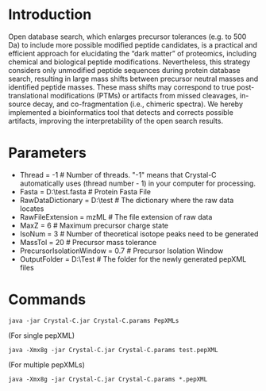 
# Introduction
Open database search, which enlarges precursor tolerances (e.g. to 500 Da) to include more possible modified peptide candidates, is a practical and efficient approach for elucidating the “dark matter” of proteomics, including chemical and biological peptide modifications. Nevertheless, this strategy considers only unmodified peptide sequences during protein database search, resulting in large mass shifts between precursor neutral masses and identified peptide masses. These mass shifts may correspond to true post-translational modifications (PTMs) or artifacts from missed cleavages, in-source decay, and co-fragmentation (i.e., chimeric spectra). We hereby implemented a bioinformatics tool that detects and corrects possible artifacts, improving the interpretability of the open search results.


# Parameters
* Thread = -1   # Number of threads. "-1" means that Crystal-C automatically uses (thread number - 1) in your computer for processing.
* Fasta = D:\test.fasta   # Protein Fasta File
* RawDataDictionary = D:\test   # The dictionary where the raw data locates
* RawFileExtension = mzML   # The file extension of raw data
* MaxZ = 6   # Maximum precursor charge state
* IsoNum = 3   # Number of theoretical isotope peaks need to be generated
* MassTol = 20   # Precursor mass tolerance
* PrecursorIsolationWindow = 0.7   # Precursor Isolation Window 
* OutputFolder = D:\Test   # The folder for the newly generated pepXML files


# Commands
`java -jar Crystal-C.jar Crystal-C.params PepXMLs`

(For single pepXML)

`java -Xmx8g -jar Crystal-C.jar Crystal-C.params test.pepXML`

(For multiple pepXMLs)

`java -Xmx8g -jar Crystal-C.jar Crystal-C.params *.pepXML`
